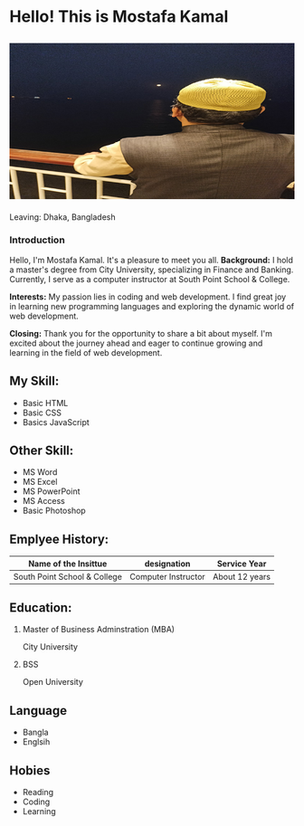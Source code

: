 # Hello! This is  Mostafa Kamal
![mk photo](Assets/mk_photo.jpg)
<br>
-----------------------------------------------------
Leaving: Dhaka, Bangladesh
### Introduction
Hello, I'm Mostafa Kamal. It's a pleasure to meet you all.
**Background:** I hold a master's degree from City University, specializing in Finance and Banking. Currently, I serve as a computer instructor at South Point School & College.

**Interests:** My passion lies in coding and web development. I find great joy in learning new programming languages and exploring the dynamic world of web development.

**Closing:** Thank you for the opportunity to share a bit about myself. I'm excited about the journey ahead and eager to continue growing and learning in the field of web development.

## My Skill:
- Basic HTML
- Basic CSS
-  Basics JavaScript
## Other Skill:
- MS Word
- MS Excel
- MS PowerPoint
- MS Access
- Basic Photoshop
## Emplyee History:
|Name of the Insittue|designation|Service Year|
|--------------------|-----------|---------------|
|South Point School & College|Computer Instructor|About 12 years|

## Education:
1. Master of Business Adminstration (MBA)

   City University
2. BSS

   Open University

## Language
- Bangla
- Englsih

## Hobies
- Reading
- Coding
- Learning





